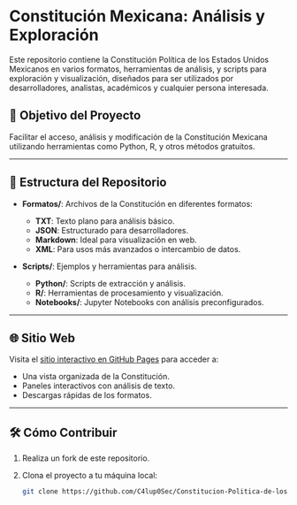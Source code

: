 # Constitución Mexicana: Análisis y Exploración

Este repositorio contiene la Constitución Política de los Estados Unidos Mexicanos en varios formatos, herramientas de análisis, y scripts para exploración y visualización, diseñados para ser utilizados por desarrolladores, analistas, académicos y cualquier persona interesada.

## 🚀 Objetivo del Proyecto

Facilitar el acceso, análisis y modificación de la Constitución Mexicana utilizando herramientas como Python, R, y otros métodos gratuitos.

---

## 📂 Estructura del Repositorio

- **Formatos/**: Archivos de la Constitución en diferentes formatos:
  - **TXT**: Texto plano para análisis básico.
  - **JSON**: Estructurado para desarrolladores.
  - **Markdown**: Ideal para visualización en web.
  - **XML**: Para usos más avanzados o intercambio de datos.
  
- **Scripts/**: Ejemplos y herramientas para análisis.
  - **Python/**: Scripts de extracción y análisis.
  - **R/**: Herramientas de procesamiento y visualización.
  - **Notebooks/**: Jupyter Notebooks con análisis preconfigurados.

---

## 🌐 Sitio Web

Visita el [sitio interactivo en GitHub Pages](https://c4lup0sec.github.io/Constitucion-Politica-de-los-Estados-Unidos-Mexicanos/) para acceder a:

- Una vista organizada de la Constitución.
- Paneles interactivos con análisis de texto.
- Descargas rápidas de los formatos.

---

## 🛠️ Cómo Contribuir

1. Realiza un fork de este repositorio.
2. Clona el proyecto a tu máquina local:

   ```bash
   git clone https://github.com/C4lup0Sec/Constitucion-Politica-de-los-Estados-Unidos-Mexicanos.git